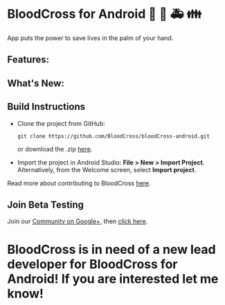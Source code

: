 # BloodCross for Android 🎁 :hospital: :ambulance: :family:

App puts the power to save lives in the palm of your hand. 

Features:
--------

What's New:
----------

## Build Instructions
 
- Clone the project from GitHub: 
   ```
   git clone https://github.com/BloodCross/bloodCross-android.git
   ```
   or download the .zip [here](https://codeload.github.com/BloodCross/bloodCross-android/zip/master).

- Import the project in Android Studio: **File > New > Import Project**.
  Alternatively, from the Welcome screen, select **Import project**.

Read more about contributing to BloodCross [here]().

## Join Beta Testing
Join our [Community on Google+](), then [click here]().


# BloodCross is in need of a new lead developer for BloodCross for Android! If you are interested let me know!
